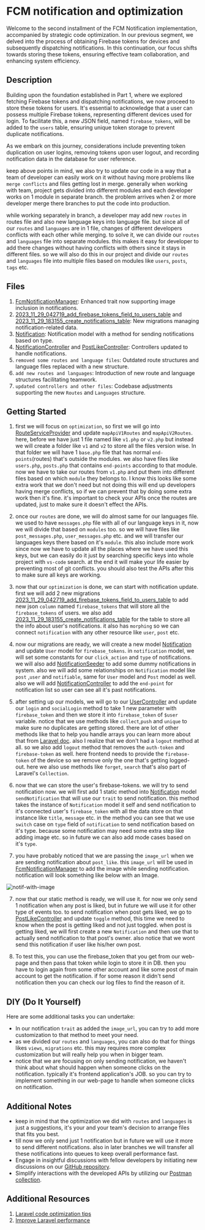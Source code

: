 # FCM notification and optimization

Welcome to the second installment of the FCM Notification implementation, accompanied by strategic code optimization. In our previous segment, we delved into the process of obtaining Firebase tokens for devices and subsequently dispatching notifications. In this continuation, our focus shifts towards storing these tokens, ensuring effective team collaboration, and enhancing system efficiency.
## Description

Building upon the foundation established in Part 1, where we explored fetching Firebase tokens and dispatching notifications, we now proceed to store these tokens for users. It's essential to acknowledge that a user can possess multiple Firebase tokens, representing different devices used for login. To facilitate this, a new JSON field, named `firebase_tokens`, will be added to the `users` table, ensuring unique token storage to prevent duplicate notifications.

As we embark on this journey, considerations include preventing token duplication on user logins, removing tokens upon user logout, and recording notification data in the database for user reference.

keep above points in mind, we also try to update our code in a way that a team of developer can easily work on it without having more problems like `merge conflicts` and files getting lost in merge. generally when working with team, project gets divided into different modules and each developer works on 1 module in separate branch. the problem arrives when 2 or more developer merge there branches to put the code into production.

while working separately in branch, a developer may add new `routes` in routes file and also new language keys into language file. but since all of our `routes` and `languages` are in 1 file, changes of different developers conflicts with each other while merging. to solve it, we can divide our `routes` and `languages` file into separate modules. this makes it easy for developer to add there changes without having conflicts with others since it stays in different files. so we will also do this in our project and divide our `routes` and `languages` file into multiple files based on modules like `users`, `posts`, `tags` etc.

## Files

1. [FcmNotificationManager](app/Traits/FcmNotificationManager.php): Enhanced trait now supporting image inclusion in notifications.
2. [2023_11_29_042719_add_firebase_tokens_field_to_users_table](database/migrations/2023_11_29_042719_add_firebase_tokens_field_to_users_table.php) and [2023_11_29_183155_create_notifications_table](database/migrations/2023_11_29_183155_create_notifications_table.php): New migrations managing notification-related data.
3. [Notification](app/Models/Notification.php): Notification model with a method for sending notifications based on type.
3. [NotificationController](app/Http/Controllers/Api/v1/NotificationController.php) and [PostLikeController](app/Http/Controllers/Api/v1/PostLikeController.php): Controllers updated to handle notifications.
4. `removed some routes and language files`: Outdated route structures and language files replaced with a new structure.
5. `add new routes and languages`: Introduction of new route and language structures facilitating teamwork.
6. `updated controllers and other files`:  Codebase adjustments supporting the new `Routes` and `Languages` structure.

## Getting Started

1. first we will focus on `optimization`, so first we will go into [RouteServiceProvider](app/Providers/RouteServiceProvider.php) and update `mapApiV1Routes` and `mapApiV2Routes`. here, before we have just 1 file named like `v1.php` or `v2.php` but instead we will create a folder like `v1` and `v2` to store all the files version wise. In that folder we will have 1 `base.php` file that has normal `end-points`(routes) that's outside the modules. we also have files like `users.php`, `posts.php` that contains `end-points` according to that module. now we have to take our routes from `v1.php` and put them into different files based on which `module` they belongs to. I know this looks like some extra work that we don't need but not doing this will end up developers having merge conflicts, so if we can prevent that by doing some extra work then it's fine. it's important to check your APIs once the routes are updated, just to make sure it doesn't effect the APIs.

2. once our `routes` are done, we will do almost same for our languages file. we used to have `messages.php` file with all of our language keys in it, now we will divide that based on `modules` too. so we will have files like `post_messages.php`, `user_messages.php` etc. and we will transfer our languages keys there based on it's `module`. this also include more work since now we have to update all the places where we have used this keys, but we can easily do it just by searching specific keys into whole project with `vs-code` search. at the end it will make your life easier by preventing most of git conflicts. you should also test the APIs after this to make sure all keys are working.

3. now that our `optimization` is done, we can start with notification update. first we will add 2 new migrations [2023_11_29_042719_add_firebase_tokens_field_to_users_table](database/migrations/2023_11_29_042719_add_firebase_tokens_field_to_users_table.php) to add new json `column` named `firebase_tokens` that will store all the `firebase_tokens` of users. we also add [2023_11_29_183155_create_notifications_table](database/migrations/2023_11_29_183155_create_notifications_table.php) for the table to store all the info about user's notifications. it also has `morphing` so we can connect `notification` with any other resource like `user`, `post` etc.

4. now our migrations are ready, we will create a new model [Notification](app/Models/Notification.php) and update `User` model for `firebase_tokens`. in `notification` model, we will set some constants for our `click_action` and `type` of notifications. we will also add [NotificationSeeder](database/seeders/NotificationSeeder.php) to add some dummy notifications in system. also we will add some relationships on `Notification` model like `post` ,`user` and `notifiable`, same for `User` model and `Post` model as well. also we will add [NotificationController](app/Http/Controllers/Api/v1/NotificationController.php) to add the `end-point` for notification list so user can see all it's past notifications.

5. after setting up our models, we will go to our [UserController](app/Http/Controllers/Api/v1/UserController.php) and update our `login` and `socialLogin` method to take 1 new parameter with `firebase_token` and then we store it into `firebase_token` of `$user` variable. notice that we use methods like `collect`,`push` and `unique` to make sure no duplicates are getting stored. there are lot of other methods like that to help you handle arrays you can learn more about that from [Laravel doc](https://laravel.com/docs/10.x/collections#introduction). also I realize that we don't had a `logout` method at all. so we also add `logout` method that removes the `auth-token` and `firebase-token` as well. here frontend needs to provide the `firebase-token` of the device so we remove only the one that's getting logged-out. here we also use methods like `forget`, `search` that's also part of Laravel's `Collection`.

5. now that we can store the user's firebase-tokens. we will try to send notification now. we will first add 1 static method into [Notification](app/Models/Notification.php) model `sendNotification` that will use our `trait` to send notification. this method takes the instance of `Notification` model it self and send notification to it's connected user's `firebase_token` with all the data store on that instance like `title`, `message` etc. in the method you can see that we use `switch` case on `type` field of `notification` to send notification based on it's type. because some notification may need some extra step like adding image etc. so in future we can also add mode cases based on it's `type`.

6. you have probably noticed that we are passing the `image_url` when we are sending notification about `post_like`. this `image_url` will be used in [FcmNotificationManager](app/Traits/FcmNotificationManager.php) to add the image while sending notification. notification will look something like below with an Image.

<img src="https://i.ibb.co/0KjrRV3/notif-with-image.png" alt="notif-with-image" border="0">

7. now that our static method is ready, we will use it. for now we only send 1 notification when any post is liked, but in future we will use it for other type of events too. to send notification when post gets liked, we go to [PostLikeController](APP/Http/Controllers/Api/v1/PostLikeController.php) and update `toggle` method, this time we need to know when the post is getting liked and not just toggled. when post is getting liked, we will first create a new `Notification` and then use that to actually send notification to that post's owner. also notice that we wont send this notification if user like his/her own post.

8. To test this, you can use the firebase_token that you get from our web-page and then pass that token while login to store it in DB. then you have to login again from some other account and like some post of main account to get the notification. if for some reason it didn't send notification then you can check our log files to find the reason of it.

## DIY (Do It Yourself)

Here are some additional tasks you can undertake:

- In our notification `trait` as added the `image_url`, you can try to add more customization to that method to meet your need.
- as we divided our `routes` and `languages`, you can also do that for things likes `views`, `migrations` etc. this may requires more complex customization but will really help you when in bigger team.
- notice that we are focusing on only sending notification, we haven't think about what should happen when someone clicks on the notification. typically it's frontend application's JOB. so you can try to implement something in our web-page to handle when someone clicks on notification.

## Additional Notes

- keep in mind that the optimization we did with `routes` and `languages` is just a suggestions, it's your and your team's decision to arrange files that fits you best.
- till now we only send just 1 notification but in future we will use it more to send different notifications. also in later branches we will transfer all these notifications into queues to keep overall performance fast.
- Engage in insightful discussions with fellow developers by initiating new discussions on our [GitHub repository](https://github.com/mazimez/laravel-hands-on/discussions).
- Simplify interactions with the developed APIs by utilizing our [Postman collection](https://elements.getpostman.com/redirect?entityId=13692349-4c7deece-f174-43a3-adfa-95e6cf36792b&entityType=collection).

## Additional Resources
1. [Laravel code optimization tips](https://www.cloudways.com/blog/laravel-performance-optimization/)
2. [Improve Laravel performance](https://kinsta.com/blog/laravel-performance/)
